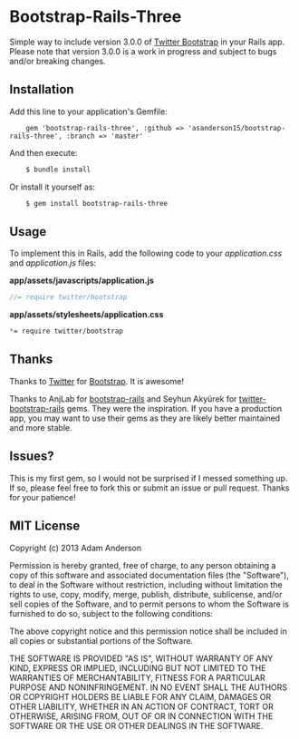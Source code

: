 # Bootstrap-Rails-Three

Simple way to include version 3.0.0 of [Twitter Bootstrap](http://twitter.github.io/bootstrap) in your Rails app. Please note that version 3.0.0 is a work in progress and subject to bugs and/or breaking changes.

## Installation

Add this line to your application's Gemfile:

```rails
    gem 'bootstrap-rails-three', :github => 'asanderson15/bootstrap-rails-three', :branch => 'master'
```

And then execute:

```bash
    $ bundle install
```

Or install it yourself as:

```bash
    $ gem install bootstrap-rails-three
```

## Usage

To implement this in Rails, add the following code to your *application.css* and *application.js* files:

**app/assets/javascripts/application.js**

```javascript
//= require twitter/bootstrap
```

**app/assets/stylesheets/application.css**

```css
*= require twitter/bootstrap
```

## Thanks

Thanks to [Twitter](http://twitter.com) for [Bootstrap](http://twitter.github.io/bootstrap). It is awesome!

Thanks to AnjLab for [bootstrap-rails](http://github.com/anjlab/bootstrap-rails/) and Seyhun Akyürek for [twitter-bootstrap-rails](https://github.com/seyhunak/twitter-bootstrap-rails) gems. They were the inspiration. If you have a production app, you may want to use their gems as they are likely better maintained and more stable. 


## Issues?

This is my first gem, so I would not be surprised if I messed something up. If so, please feel free to fork this or submit an issue or pull request. Thanks for your patience!


## MIT License

Copyright (c) 2013 Adam Anderson

Permission is hereby granted, free of charge, to any person obtaining a copy
of this software and associated documentation files (the "Software"), to deal
in the Software without restriction, including without limitation the rights
to use, copy, modify, merge, publish, distribute, sublicense, and/or sell
copies of the Software, and to permit persons to whom the Software is
furnished to do so, subject to the following conditions:

The above copyright notice and this permission notice shall be included in
all copies or substantial portions of the Software.

THE SOFTWARE IS PROVIDED "AS IS", WITHOUT WARRANTY OF ANY KIND, EXPRESS OR
IMPLIED, INCLUDING BUT NOT LIMITED TO THE WARRANTIES OF MERCHANTABILITY,
FITNESS FOR A PARTICULAR PURPOSE AND NONINFRINGEMENT. IN NO EVENT SHALL THE
AUTHORS OR COPYRIGHT HOLDERS BE LIABLE FOR ANY CLAIM, DAMAGES OR OTHER
LIABILITY, WHETHER IN AN ACTION OF CONTRACT, TORT OR OTHERWISE, ARISING FROM,
OUT OF OR IN CONNECTION WITH THE SOFTWARE OR THE USE OR OTHER DEALINGS IN
THE SOFTWARE.
